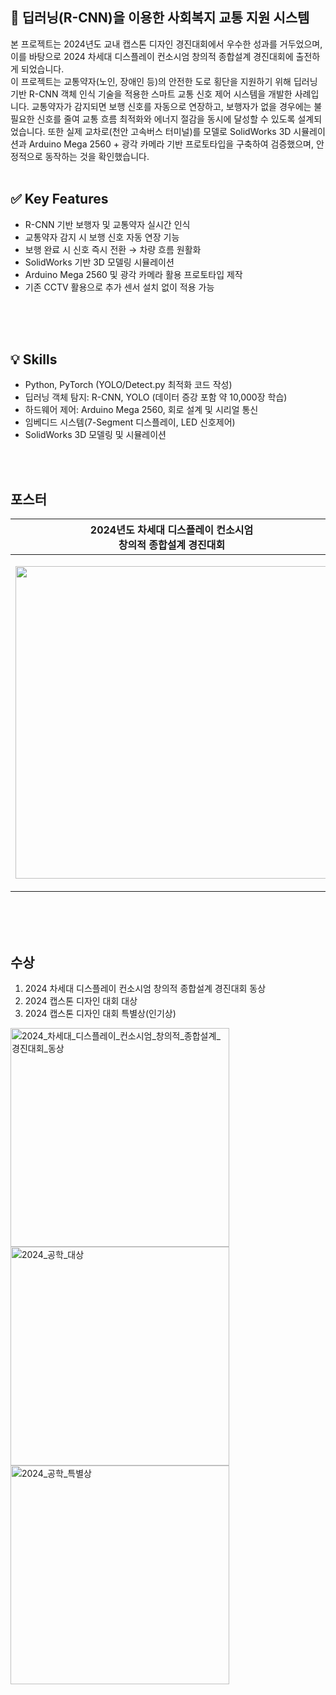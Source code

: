 ## 📌 딥러닝(R-CNN)을 이용한 사회복지 교통 지원 시스템
본 프로젝트는 2024년도 교내 캡스톤 디자인 경진대회에서 우수한 성과를 거두었으며, 이를 바탕으로 2024 차세대 디스플레이 컨소시엄 창의적 종합설계 경진대회에 출전하게 되었습니다. <br>
이 프로젝트는 교통약자(노인, 장애인 등)의 안전한 도로 횡단을 지원하기 위해 딥러닝 기반 R-CNN 객체 인식 기술을 적용한 스마트 교통 신호 제어 시스템을 개발한 사례입니다.
교통약자가 감지되면 보행 신호를 자동으로 연장하고, 보행자가 없을 경우에는 불필요한 신호를 줄여 교통 흐름 최적화와 에너지 절감을 동시에 달성할 수 있도록 설계되었습니다.
또한 실제 교차로(천안 고속버스 터미널)를 모델로 SolidWorks 3D 시뮬레이션과 Arduino Mega 2560 + 광각 카메라 기반 프로토타입을 구축하여 검증했으며, 안정적으로 동작하는 것을 확인했습니다.
<br>
<br>

## ✅ Key Features
- R-CNN 기반 보행자 및 교통약자 실시간 인식
- 교통약자 감지 시 보행 신호 자동 연장 기능
- 보행 완료 시 신호 즉시 전환 → 차량 흐름 원활화
- SolidWorks 기반 3D 모델링 시뮬레이션
- Arduino Mega 2560 및 광각 카메라 활용 프로토타입 제작
- 기존 CCTV 활용으로 추가 센서 설치 없이 적용 가능
<br>
<br>
<br>

## 💡 Skills
- Python, PyTorch (YOLO/Detect.py 최적화 코드 작성)
- 딥러닝 객체 탐지: R-CNN, YOLO (데이터 증강 포함 약 10,000장 학습)
- 하드웨어 제어: Arduino Mega 2560, 회로 설계 및 시리얼 통신
- 임베디드 시스템(7-Segment 디스플레이, LED 신호제어)
- SolidWorks 3D 모델링 및 시뮬레이션
<br>
<br>
  
## 포스터
| 2024년도 차세대 디스플레이 컨소시엄<br>창의적 종합설계 경진대회 | 2024년도 교내 캡스톤 디자인 경진대회 |
| -------------------------------------------------------- | ----------------------------------- |
| <p align="center"> <img height="500" src="https://github.com/user-attachments/assets/718361db-f205-48ce-88f1-b90743a76749" /> </p> | <p align="center"> <img height="500" src="https://github.com/user-attachments/assets/e67c0bef-180e-4b8b-96d1-d8d6b28b51f2" /> </p> |
<br>
<br>
<br>

## 수상
1. 2024 차세대 디스플레이 컨소시엄 창의적 종합설계 경진대회 동상
2. 2024 캡스톤 디자인 대회 대상
3. 2024 캡스톤 디자인 대회 특별상(인기상)
   
<p align="left">
  <img height="350" alt="2024_차세대_디스플레이_컨소시엄_창의적_종합설계_경진대회_동상" src="https://github.com/user-attachments/assets/6072183f-1f97-4626-99be-c884e71a6806" />
  <img height="350" alt="2024_공학_대상" src="https://github.com/user-attachments/assets/b193fd18-f6ac-479f-8165-ccb8253236c4" />
  <img height="350" alt="2024_공학_특별상" src="https://github.com/user-attachments/assets/9520aabc-1cb4-4256-98af-1d80167b6176" />
</p>





